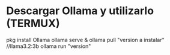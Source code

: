 # Descargar Ollama y utilizarlo (TERMUX)

pkg install Ollama
ollama serve &
ollama pull "version a instalar"
//llama3.2:3b
ollama run "version"